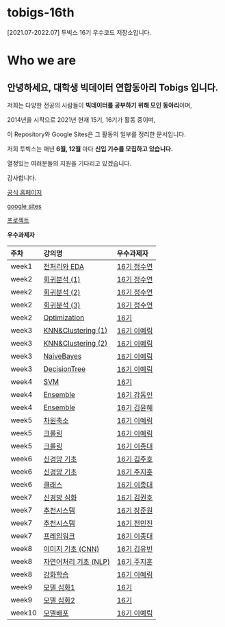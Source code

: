 # tobigs-16th
[2021.07-2022.07] 투빅스 16기 우수코드 저장소입니다.

# Who we are

## 안녕하세요, 대학생 빅데이터 연합동아리 **Tobigs** 입니다.

저희는 다양한 전공의 사람들이 **빅데이터를 공부하기 위해 모인 동아리**이며,

2014년을 시작으로 2021년 현재 15기, 16기가 활동 중이며,

이 Repository와 Google Sites은 그 활동의 일부를 정리한 문서입니다.  

저희 투빅스는 매년 **6월, 12월** 마다 **신입 기수를 모집하고 있습니다.**

열정있는 여러분들의 지원을 기다리고 있겠습니다.

감사합니다.

[공식 홈페이지](http://www.datamarket.kr/xe/page_QEhq64)

[google sites](*)

[프로젝트](http://www.datamarket.kr/xe/board_pdzw77)


**우수과제자**

| 주차 | 강의명 | 우수과제자 |
| :--- | :--- | :--- |
| week1 | [전처리와 EDA](https://github.com/fromslow/Assignment/blob/main/week1_EDA_assignment_%EC%A0%95%EC%88%98%EC%97%B0.ipynb) | [16기 정수연](https://github.com/fromslow) |
| week2 | [회귀분석 \(1\)](https://github.com/fromslow/Assignment/blob/main/Regression/Regression_%EA%B3%BC%EC%A0%9C1_%EC%A0%95%EC%88%98%EC%97%B0.ipynb) | [16기 정수연](https://github.com/fromslow) |
| week2 | [회귀분석 \(2\)](https://github.com/fromslow/Assignment/blob/main/Regression/Regression_%EA%B3%BC%EC%A0%9C2_%EC%A0%95%EC%88%98%EC%97%B0.ipynb) | [16기 정수연](https://github.com/fromslow) |
| week2 | [회귀분석 \(3\)](https://github.com/fromslow/Assignment/blob/main/Regression/Regression_%EA%B3%BC%EC%A0%9C3_%EC%A0%95%EC%88%98%EC%97%B0.ipynb) | [16기 정수연](https://github.com/fromslow) |
| week2 | [Optimization](https://github.com/tobigs-datamarket/tobigs-15th/blob/main/2wk_Optimization/Optimization_15%EA%B8%B0%20%EC%9D%B4%EC%84%B1%EB%B2%94.ipynb) | [16기 ]() |
| week3 | [KNN&Clustering \(1\)](https://github.com/YerimLee00/tobigs16/blob/main/KNN%20%EA%B3%BC%EC%A0%9C_16%EA%B8%B0%20%EC%9D%B4%EC%98%88%EB%A6%BC.ipynb) | [16기 이예림](https://github.com/YerimLee00) |
| week3 | [KNN&Clustering \(2\)](https://github.com/YerimLee00/tobigs16/blob/main/Clustering%20%EA%B3%BC%EC%A0%9C_16%EA%B8%B0%20%EC%9D%B4%EC%98%88%EB%A6%BC.ipynb) |  [16기 이예림](https://github.com/YerimLee00) |
| week3 | [NaiveBayes](https://github.com/YerimLee00/tobigs16/blob/main/NaiveBayes_Assignment_16%EA%B8%B0%20%EC%9D%B4%EC%98%88%EB%A6%BC.ipynb) | [16기 이예림](https://github.com/YerimLee00) |
| week3 | [DecisionTree](https://github.com/YerimLee00/tobigs16/blob/main/DT_Assignment_16%EA%B8%B0%20%EC%9D%B4%EC%98%88%EB%A6%BC.ipynb) | [16기 이예림](https://github.com/YerimLee00) |
| week4 | [SVM]() | [16기]() |
| week4 | [Ensemble](https://github.com/johnnyff/tobigs16/blob/master/week4_assignment/week4_Ensemble/Week4_Ensemble_Assignment.ipynb) | [16기 강동인](https://github.com/johnnyff) |
| week4 | [Ensemble](https://github.com/yoonene/tobigs16/blob/master/week4/Ensemble_Assignment.ipynb) | [16기 김윤혜](https://github.com/yoonene/) |
| week5 | [차원축소](https://github.com/YerimLee00/tobigs16/blob/main/week5_dimensionality%20reduction_assignment1_16%EA%B8%B0%20%EC%9D%B4%EC%98%88%EB%A6%BC.ipynb) | [16기 이예림](https://github.com/YerimLee00) |
| week5 | [크롤링](https://github.com/YerimLee00/tobigs16/blob/main/Week5_Crawling_Assignment_16%EA%B8%B0%20%EC%9D%B4%EC%98%88%EB%A6%BC.ipynb) | [16기 이예림](https://github.com/YerimLee00) |
| week5 | [크롤링](https://github.com/Dream-Nine/TobigsHomework/blob/master/week05/week05_Crawling_%EC%9D%B4%EC%A2%85%EB%8C%80.ipynb) | [16기 이종대](https://github.com/Dream-Nine)  |
| week6 | [신경망 기초](https://github.com/Jooho-Git/tobigs16/blob/main/6%EC%A3%BC%EC%B0%A8_%EA%B3%BC%EC%A0%9C/week6_NeuralNetworkBasic_assignment.pdf)  | [16기 김주호](https://github.com/Jooho-Git) |
| week6 | [신경망 기초](https://github.com/jihunju8589/tobigs16/blob/master/week6_NeuralNetworkBasic/Neural%20Network%20Basic%20Assignment_%EC%A3%BC%EC%A7%80%ED%9B%88.pdf)  | [16기 주지훈](https://github.com/jihunju8589) |
| week6 | [클래스](https://github.com/Dream-Nine/TobigsHomework/blob/master/week06/week06_Class-CustomDataset_%EC%9D%B4%EC%A2%85%EB%8C%80.ipynb)  | [16기 이종대](https://github.com/Dream-Nine) |
| week7 | [신경망 심화](https://github.com/kkhv/tobigs16/tree/master/week7/Week7_NN%EC%8B%AC%ED%99%94_Assignment) | [16기 김권호](https://github.com/kkhv) |
| week7 | [추천시스템](https://github.com/Lainshower/tobigs16/blob/main/Week%207/Recommendation/Neural%20Collaborative%20Filtering.pdf) | [16기 장준원](https://github.com/Lainshower) |
| week7 | [추천시스템](https://github.com/minjin-jeon/Tobigs16_lecture/blob/master/week%207/recommendation/week7_Recommendation_%EA%B0%95%EC%A7%80%EC%9A%B0.pdf) | [16기 전민진](https://github.com/minjin-jeon) |
| week7 | [프레임워크]() | [16기 이종대](https://github.com/Dream-Nine)  |
| week8 | [이미지 기초 (CNN)]() | [16기 김유빈]() |
| week8 | [자연어처리 기초 (NLP)](https://github.com/jihunju8589/tobigs16/blob/master/week8_NLP/week8_nlp_basic_assignment.ipynb) | [16기 주지훈](https://github.com/jihunju8589) |
| week8 | [강화학습](https://github.com/YerimLee00/tobigs16/blob/main/Week%208_RL%20%EC%8B%A4%EC%82%AC%EB%A1%80%20%EC%A1%B0%EC%82%AC_16%EA%B8%B0%20%EC%9D%B4%EC%98%88%EB%A6%BC.ipynb) | [16기 이예림](https://github.com/YerimLee00) |
| week9 | [모델 심화1]() | [16기]() | 
| week9 | [모델 심화2]() | [16기]() | 
| week10 | [모델배포 ]() | [16기 이예림](https://github.com/YerimLee00) |


